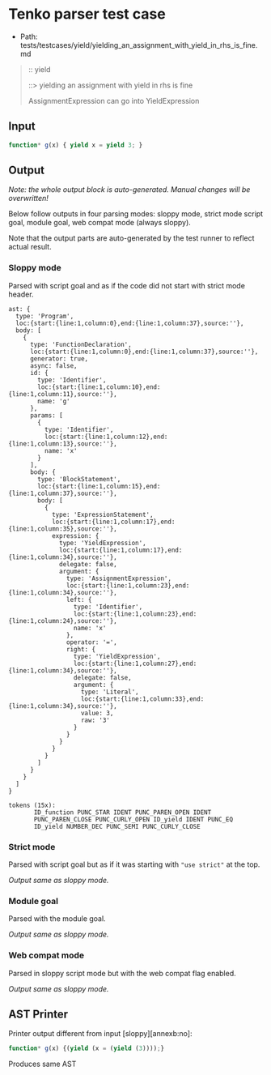 # Tenko parser test case

- Path: tests/testcases/yield/yielding_an_assignment_with_yield_in_rhs_is_fine.md

> :: yield
>
> ::> yielding an assignment with yield in rhs is fine
>
> AssignmentExpression can go into YieldExpression

## Input

`````js
function* g(x) { yield x = yield 3; }
`````

## Output

_Note: the whole output block is auto-generated. Manual changes will be overwritten!_

Below follow outputs in four parsing modes: sloppy mode, strict mode script goal, module goal, web compat mode (always sloppy).

Note that the output parts are auto-generated by the test runner to reflect actual result.

### Sloppy mode

Parsed with script goal and as if the code did not start with strict mode header.

`````
ast: {
  type: 'Program',
  loc:{start:{line:1,column:0},end:{line:1,column:37},source:''},
  body: [
    {
      type: 'FunctionDeclaration',
      loc:{start:{line:1,column:0},end:{line:1,column:37},source:''},
      generator: true,
      async: false,
      id: {
        type: 'Identifier',
        loc:{start:{line:1,column:10},end:{line:1,column:11},source:''},
        name: 'g'
      },
      params: [
        {
          type: 'Identifier',
          loc:{start:{line:1,column:12},end:{line:1,column:13},source:''},
          name: 'x'
        }
      ],
      body: {
        type: 'BlockStatement',
        loc:{start:{line:1,column:15},end:{line:1,column:37},source:''},
        body: [
          {
            type: 'ExpressionStatement',
            loc:{start:{line:1,column:17},end:{line:1,column:35},source:''},
            expression: {
              type: 'YieldExpression',
              loc:{start:{line:1,column:17},end:{line:1,column:34},source:''},
              delegate: false,
              argument: {
                type: 'AssignmentExpression',
                loc:{start:{line:1,column:23},end:{line:1,column:34},source:''},
                left: {
                  type: 'Identifier',
                  loc:{start:{line:1,column:23},end:{line:1,column:24},source:''},
                  name: 'x'
                },
                operator: '=',
                right: {
                  type: 'YieldExpression',
                  loc:{start:{line:1,column:27},end:{line:1,column:34},source:''},
                  delegate: false,
                  argument: {
                    type: 'Literal',
                    loc:{start:{line:1,column:33},end:{line:1,column:34},source:''},
                    value: 3,
                    raw: '3'
                  }
                }
              }
            }
          }
        ]
      }
    }
  ]
}

tokens (15x):
       ID_function PUNC_STAR IDENT PUNC_PAREN_OPEN IDENT
       PUNC_PAREN_CLOSE PUNC_CURLY_OPEN ID_yield IDENT PUNC_EQ
       ID_yield NUMBER_DEC PUNC_SEMI PUNC_CURLY_CLOSE
`````

### Strict mode

Parsed with script goal but as if it was starting with `"use strict"` at the top.

_Output same as sloppy mode._

### Module goal

Parsed with the module goal.

_Output same as sloppy mode._

### Web compat mode

Parsed in sloppy script mode but with the web compat flag enabled.

_Output same as sloppy mode._

## AST Printer

Printer output different from input [sloppy][annexb:no]:

````js
function* g(x) {(yield (x = (yield (3))));}
````

Produces same AST
